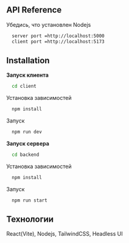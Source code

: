 
## API Reference
Убедись, что установлен Nodejs

```bash
  server port =http://localhost:5000
  client port =http://localhost:5173

```
## Installation

**Запуск клиента**
```bash
  cd client
```
Установка зависимостей
```bash
  npm install
```
Запуск
```bash
  npm run dev
```
**Запуск сервера**
```bash
  cd backend
```
Установка зависимостей
```bash
  npm install
```
Запуск
```bash
  npm run start
```

## Технологии

React(Vite), Nodejs, TailwindCSS, Headless UI

